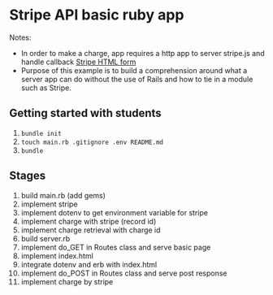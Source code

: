
# Stripe API basic ruby app

Notes:
- In order to make a charge, app requires a http app to server stripe.js and handle callback [Stripe HTML form](https://stripe.com/docs/stripe-js/elements/quickstart)
- Purpose of this example is to build a comprehension around what a server app can do without the use of Rails and how to tie in a module such as Stripe.

## Getting started with students
1. ```bundle init```
2. ```touch main.rb .gitignore .env README.md```
3. ```bundle```

## Stages
1. build main.rb (add gems)
2. implement stripe
3. implement dotenv to get environment variable for stripe
4. implement charge with stripe (record id)
5. implement charge retrieval with charge id
6. build server.rb
7. implement do_GET in Routes class and serve basic page
8. implement index.html
9. integrate dotenv and erb with index.html
10. implement do_POST in Routes class and serve post response
11. implement charge by stripe